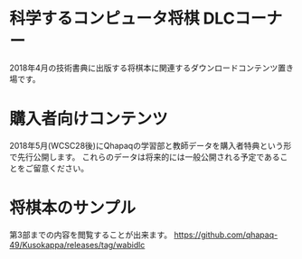 # 科学するコンピュータ将棋 DLCコーナー
2018年4月の技術書典に出版する将棋本に関連するダウンロードコンテンツ置き場です。

# 購入者向けコンテンツ
2018年5月(WCSC28後)にQhapaqの学習部と教師データを購入者特典という形で先行公開します。
これらのデータは将来的には一般公開される予定であることをご留意ください。

# 将棋本のサンプル
第3部までの内容を閲覧することが出来ます。
https://github.com/qhapaq-49/Kusokappa/releases/tag/wabidlc